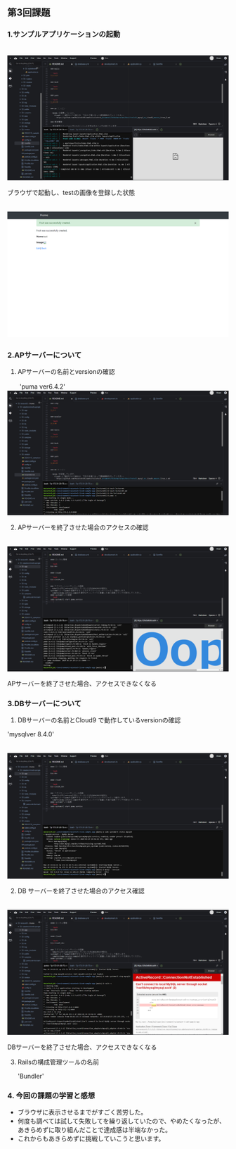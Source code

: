 ## 第3回課題

### 1.サンプルアプリケーションの起動
    
　　![Image 1](images/Puma_boot.png)

   ブラウザで起動し、testの画像を登録した状態
   
　　
　　![Image 2](images/sample.png)
　　
### 2.APサーバーについて

1. APサーバーの名前とversionの確認

　　'puma ver6.4.2'
　　
　　
　　![Image 3](images/Puma_version.png)

2. APサーバーを終了させた場合のアクセスの確認

　　
　　![Image 4](images/Puma_stop.png)

   APサーバーを終了させた場合、アクセスできなくなる

### 3.DBサーバーについて

1. DBサーバーの名前とCloud9 で動作しているversionの確認

  'mysqlver 8.4.0'
  
　　![Image 5](images/MySQL_version.png)

2. DB サーバーを終了させた場合のアクセス確認

　　![Image 6](images/MySQL_stop.png)
    
   DBサーバーを終了させた場合、アクセスできなくなる

3. Railsの構成管理ツールの名前

   'Bundler'

### 4. 今回の課題の学習と感想
* ブラウザに表示させるまでがすごく苦労した。
* 何度も調べては試して失敗してを繰り返していたので、やめたくなったが、あきらめずに取り組んだことで達成感は半端なかった。
* これからもあきらめずに挑戦していこうと思います。


